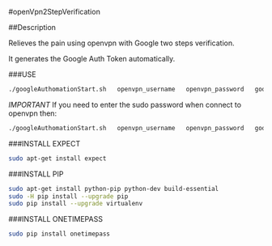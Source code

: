 #openVpn2StepVerification

##Description

Relieves the pain using openvpn with Google two steps verification.

It generates the Google Auth Token automatically.

###USE

```bash
./googleAuthomationStart.sh   openvpn_username   openvpn_password   google_auth_secret   openvpn_config_file
```

*IMPORTANT* If you need to enter the sudo password when connect to openvpn then:

```bash
./googleAuthomationStart.sh   openvpn_username   openvpn_password   google_auth_secret   openvpn_config_file   sudo_password
```

###INSTALL EXPECT

```bash
sudo apt-get install expect
```

###INSTALL PIP

```bash
sudo apt-get install python-pip python-dev build-essential
sudo -H pip install --upgrade pip
sudo pip install --upgrade virtualenv
```

###INSTALL ONETIMEPASS

```bash
sudo pip install onetimepass
```
